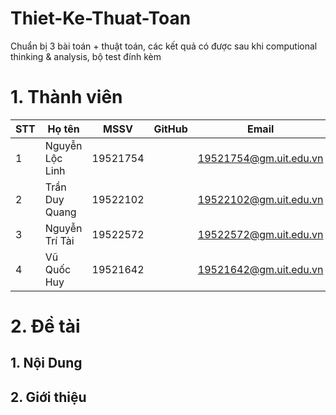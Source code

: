 # Thiet-Ke-Thuat-Toan
Chuẩn bị 3 bài toán + thuật toán, các kết quả có được sau khi computional thinking &amp; analysis, bộ test đính kèm

# 1. Thành viên

| STT | Họ tên          | MSSV     | GitHub | Email                  |
|-----|-----------------|----------|--------|------------------------|
| 1   | Nguyễn Lộc Linh | 19521754 |        | 19521754@gm.uit.edu.vn |
| 2   | Trần Duy Quang  | 19522102 |        | 19522102@gm.uit.edu.vn |
| 3   | Nguyễn Trí Tài  | 19522572 |        | 19522572@gm.uit.edu.vn |
| 4   | Vũ Quốc Huy     | 19521642 |        | 19521642@gm.uit.edu.vn |

# 2. Đề tài
## 1. Nội Dung

## 2. Giới thiệu

